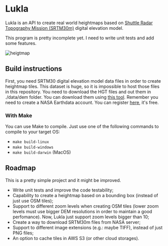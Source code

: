# Lukla
Lukla is an API to create real world heightmaps based on [Shuttle Radar Topography Mission (SRTM30m)](https://en.wikipedia.org/wiki/Shuttle_Radar_Topography_Mission) digital elevation model. 

This program is pretty incomplete yet. I need to write unit tests and add some features.

![heigtmap](https://user-images.githubusercontent.com/7998054/216774590-7bf1eeb4-72a1-4731-8b60-4e09ed329f2d.png)

## Build instructions

First, you need SRTM30 digital elevation model data files in order to create heightmap tiles. 
This dataset is huge, so it is impossible to host those files in this repository. You need to download
the HGT files and out them in ./data/dem folder. You can download them using [this tool](https://dwtkns.com/srtm30m/).
Remember you need to create a NASA Earthdata account. You can register [here](https://urs.earthdata.nasa.gov/users/new), it's free.

### With Make

You can use Make to compile. Just use one of the following commands to compile to your target OS:

- ```make build-linux```
- ```make build-windows```
- ```make build-darwin``` (MacOS)

## Roadmap

This is a pretty simple project and it might be improved.

- Write unit tests and improve the code testability;
- Capability to create a heightmap based on a bounding box (instead of just use OSM tiles);
- Support to different zoom levels when creating OSM tiles (lower zoom levels must use bigger DEM resolutions in order to maintain a good perfomance). Now, Lukla just support zoom levels bigger than 10;
- Create a way to download SRTM30m files from NASA server;
- Support to different image extensions (e.g.: maybe TIFF), instead of just PNG files;
- An option to cache tiles in AWS S3 (or other cloud storages).
